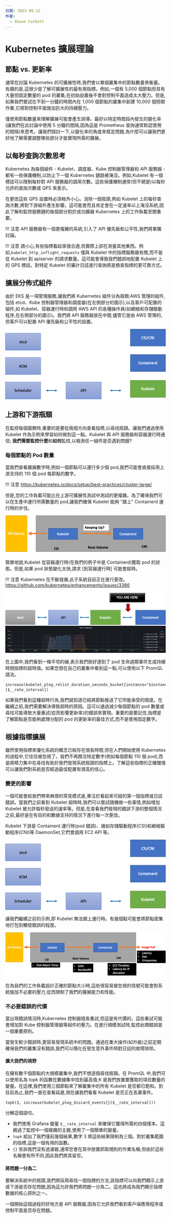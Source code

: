 ```yaml
---
日期: 2023-09-22
作者:
  - Shane Corbett
---
```

# Kubernetes 擴展理論

## 節點 vs. 更新率
通常在討論 Kubernetes 的可擴展性時,我們會以單個叢集中的節點數量來衡量。有趣的是,這很少是了解可擴展性的最有用指標。例如,一個有 5,000 個節點但具有大量但固定數量的 pod 的叢集,在初始設置後不會對控制平面造成太大壓力。但是,如果我們嘗試在不到一分鐘的時間內在 1,000 個節點的叢集中創建 10,000 個短期作業,它將對控制平面施加巨大的持續壓力。

僅使用節點數量來理解擴展可能會產生誤導。最好以特定時間段內發生的變化率(讓我們在此討論中使用 5 分鐘的間隔,因為這是 Prometheus 查詢通常默認使用的間隔)來思考。讓我們探討一下,以變化率的角度來框定問題,為什麼可以讓我們更好地了解需要調整哪些部分才能實現所需的擴展。

## 以每秒查詢次數思考
Kubernetes 為每個組件 - Kubelet、調度器、Kube 控制器管理器和 API 服務器 - 都有一些保護機制,以防止下一個 Kubernetes 鏈路被淹沒。例如,Kubelet 有一個標誌可以限制每秒對 API 服務器的調用次數。這些保護機制通常(但不總是)以每秒允許的查詢次數或 QPS 來表示。

在更改這些 QPS 設置時必須格外小心。消除一個瓶頸,例如 Kubelet 上的每秒查詢次數,將對下游組件產生影響。這可能會而且肯定會在一定速率以上淹沒系統,因此了解和監控服務鏈的每個部分對於成功擴展 Kubernetes 上的工作負載至關重要。

!!! 注意
    API 服務器有一個更複雜的系統,引入了 API 優先級和公平性,我們將單獨討論。

!!! 注意
    請小心,有些指標看起來很合適,但實際上卻在測量其他東西。例如,`kubelet_http_inflight_requests` 僅與 Kubelet 中的指標服務器有關,而不是從 Kubelet 到 apiserver 的請求數量。這可能會導致我們錯誤地配置 Kubelet 上的 QPS 標誌。對特定 Kubelet 的審計日誌進行查詢將是檢查指標的更可靠方式。

## 擴展分佈式組件
由於 EKS 是一項管理服務,讓我們將 Kubernetes 組件分為兩類:AWS 管理的組件,包括 etcd、Kube 控制器管理器和調度器(在左側部分的圖示);以及客戶可配置的組件,如 Kubelet、容器運行時和調用 AWS API 的各種操作員(如網絡和存儲驅動程序,在右側部分的圖示)。我們將 API 服務器放在中間,儘管它是由 AWS 管理的,但客戶可以配置 API 優先級和公平性的設置。

![Kubernetes 組件](../images/k8s-components.png)

## 上游和下游瓶頸
在監控每個服務時,重要的是要從兩個方向查看指標,以尋找瓶頸。讓我們通過使用 Kubelet 作為示例來學習如何做到這一點。Kubelet 與 API 服務器和容器運行時通信; **我們需要監控什麼**和**如何**監控,以檢測任一組件是否遇到問題?

### 每個節點的 Pod 數量
當我們查看擴展數字時,例如一個節點可以運行多少個 pod,我們可能會直接採用上游支持的 110 個 pod 每節點的數字。

!!! 注意
    https://kubernetes.io/docs/setup/best-practices/cluster-large/

但是,您的工作負載可能比在上游可擴展性測試中測試的更複雜。為了確保我們可以在生產中運行所需數量的 pod,讓我們確保 Kubelet 能夠 "跟上" Containerd 運行時的步伐。

![保持同步](../images/keeping-up.png)

簡單地說,Kubelet 從容器運行時(在我們的例子中是 Containerd)獲取 pod 的狀態。但是,如果 pod 狀態變化太快,請求 [到容器運行時] 可能會超時。

!!! 注意
    Kubernetes 在不斷發展,此子系統目前正在進行更改。https://github.com/kubernetes/enhancements/issues/3386

![流程](../images/flow.png)
![PLEG 持續時間](../images/PLEG-duration.png)

在上圖中,我們看到一條平坦的線,表示我們剛好達到了 pod 生命週期事件生成持續時間指標的超時值。如果您想在自己的叢集中看到這一點,可以使用以下 PromQL 語法。

```
increase(kubelet_pleg_relist_duration_seconds_bucket{instance="$instance"}[$__rate_interval])
```

如果我們看到這種超時行為,我們就知道已經將節點推過了它所能承受的限度。在繼續之前,我們需要解決導致超時的原因。這可以通過減少每個節點的 pod 數量或尋找可能導致大量重試(從而影響更新率)的錯誤來實現。重要的是要記住,指標是了解節點是否能夠處理分配的 pod 的更新率的最佳方式,而不是使用固定數字。

## 根據指標擴展
雖然使用指標來優化系統的概念已經存在很長時間,但在人們開始使用 Kubernetes 的過程中,它往往被忽視了。我們不再關注特定數字(例如每個節點 110 個 pod),而是將精力集中在尋找有助於我們發現系統瓶頸的指標上。了解這些指標的正確閾值可以讓我們對系統是否經過最佳配置有很高的信心。

### 變更的影響
一個可能會給我們帶來麻煩的常見模式是,專注於看起來可疑的第一個指標或日誌錯誤。當我們之前看到 Kubelet 超時時,我們可以嘗試隨機做一些事情,例如增加 Kubelet 被允許每秒發送的速率等。但是,在查看我們發現的錯誤下游的整個情況之前,最好是在有目的和數據支持的情況下進行每一次更改。

Kubelet 下游是 Containerd 運行時(pod 錯誤)、諸如存儲驅動程序(CSI)和網絡驅動程序(CNI)等 DaemonSet,它們會調用 EC2 API 等。

![流程附加組件](../images/flow-addons.png)

讓我們繼續之前的示例,即 Kubelet 無法跟上運行時。有幾個點可能會將節點密集地打包到觸發錯誤的程度。

![瓶頸](../images/bottlenecks.png)

在為我們的工作負載設計正確的節點大小時,這些很容易被忽視的信號可能會對系統施加不必要的壓力,從而限制了我們的擴展能力和性能。

### 不必要錯誤的代價

當出現錯誤情況時,Kubernetes 控制器擅長重試,但這是有代價的。這些重試可能會增加對 Kube 控制器管理器等組件的壓力。在進行規模測試時,監控此類錯誤是一個重要原則。

當發生較少錯誤時,更容易發現系統中的問題。通過在重大操作(如升級)之前定期確保我們的叢集沒有錯誤,我們可以簡化在發生意外事件時對日誌的故障排除。

#### 擴大我們的視野

在擁有數千個節點的大規模叢集中,我們不想逐個尋找瓶頸。在 PromQL 中,我們可以使用名為 topk 的函數在數據集中找到最高值;K 是我們放置要獲取的項目數量的變量。在這裡,我們使用三個節點來了解叢集中的所有 Kubelet 是否都已飽和。到目前為止,我們一直在查看延遲,現在讓我們看看 Kubelet 是否正在丟棄事件。

```
topk(3, increase(kubelet_pleg_discard_events{}[$__rate_interval]))
```

分解這個語句。

* 我們使用 Grafana 變量 `$__rate_interval` 來確保它獲得所需的四個樣本。這繞過了監控中一個複雜的主題,使用了一個簡單的變量。
* `topk` 給出了我們僅前幾個結果,數字 3 將這些結果限制為三個。對於叢集範圍的指標,這是一個有用的函數。
* `{}` 告訴我們沒有過濾器,通常您會在其中放置抓取規則的作業名稱,但由於這些名稱會有所不同,因此我們將其留空。

#### 將問題一分為二

要解決系統中的瓶頸,我們將採用尋找一個指標的方法,該指標可以向我們顯示上游或下游是否存在問題,因為這允許我們將問題一分為二。這也將成為我們顯示指標數據的核心原則之一。

一個開始這個過程的好地方是 API 服務器,因為它允許我們看到客戶端應用程序或控制平面是否存在問題。